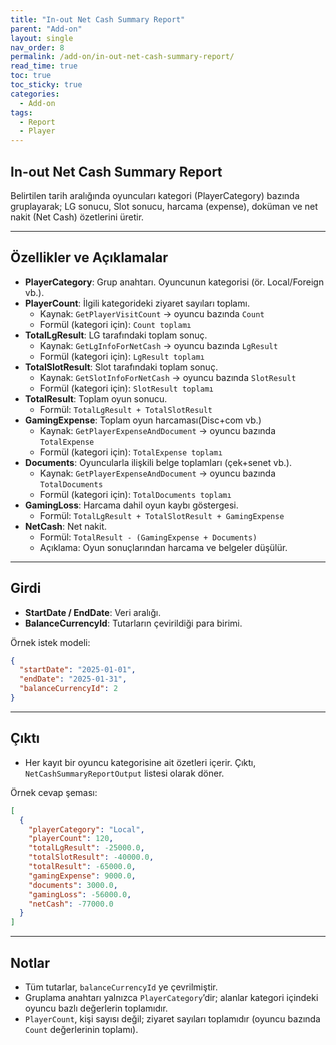 ```yaml
---
title: "In-out Net Cash Summary Report"
parent: "Add-on"
layout: single
nav_order: 8
permalink: /add-on/in-out-net-cash-summary-report/
read_time: true
toc: true
toc_sticky: true
categories:
  - Add-on
tags:
  - Report
  - Player
---
```


## In-out Net Cash Summary Report

Belirtilen tarih aralığında oyuncuları kategori (PlayerCategory) bazında gruplayarak; LG sonucu, Slot sonucu, harcama (expense), doküman ve net nakit (Net Cash) özetlerini üretir.

---

## Özellikler ve Açıklamalar

- **PlayerCategory**: Grup anahtarı. Oyuncunun kategorisi (ör. Local/Foreign vb.).
- **PlayerCount**: İlgili kategorideki ziyaret sayıları toplamı.
    - Kaynak: `GetPlayerVisitCount` → oyuncu bazında `Count`
    - Formül (kategori için): `Count toplamı`
- **TotalLgResult**: LG tarafındaki toplam sonuç.
    - Kaynak: `GetLgInfoForNetCash` → oyuncu bazında `LgResult`
    - Formül (kategori için): `LgResult toplamı`
- **TotalSlotResult**: Slot tarafındaki toplam sonuç.
    - Kaynak: `GetSlotInfoForNetCash` → oyuncu bazında `SlotResult`
    - Formül (kategori için): `SlotResult toplamı`
- **TotalResult**: Toplam oyun sonucu.
    - Formül: `TotalLgResult + TotalSlotResult`
- **GamingExpense**: Toplam oyun harcaması(Disc+com vb.)
    - Kaynak: `GetPlayerExpenseAndDocument` → oyuncu bazında `TotalExpense`
    - Formül (kategori için): `TotalExpense toplamı`
- **Documents**: Oyuncularla ilişkili belge toplamları (çek+senet vb.).
    - Kaynak: `GetPlayerExpenseAndDocument` → oyuncu bazında `TotalDocuments`
    - Formül (kategori için): `TotalDocuments toplamı`
- **GamingLoss**: Harcama dahil oyun kaybı göstergesi.
    - Formül: `TotalLgResult + TotalSlotResult + GamingExpense`
- **NetCash**: Net nakit.
    - Formül: `TotalResult - (GamingExpense + Documents)`
    - Açıklama: Oyun sonuçlarından harcama ve belgeler düşülür.

---

## Girdi

- **StartDate / EndDate**: Veri aralığı.
- **BalanceCurrencyId**: Tutarların çevirildiği para birimi.

Örnek istek modeli:

```json
{
  "startDate": "2025-01-01",
  "endDate": "2025-01-31",
  "balanceCurrencyId": 2
}
```

---

## Çıktı

- Her kayıt bir oyuncu kategorisine ait özetleri içerir. Çıktı, `NetCashSummaryReportOutput` listesi olarak döner.

Örnek cevap şeması:

```json
[
  {
    "playerCategory": "Local",
    "playerCount": 120,
    "totalLgResult": -25000.0,
    "totalSlotResult": -40000.0,
    "totalResult": -65000.0,
    "gamingExpense": 9000.0,
    "documents": 3000.0,
    "gamingLoss": -56000.0,
    "netCash": -77000.0
  }
]
```

---

## Notlar

- Tüm tutarlar, `balanceCurrencyId` ye çevrilmiştir.
- Gruplama anahtarı yalnızca `PlayerCategory`’dir; alanlar kategori içindeki oyuncu bazlı değerlerin toplamıdır.
- `PlayerCount`, kişi sayısı değil; ziyaret sayıları toplamıdır (oyuncu bazında `Count` değerlerinin toplamı).